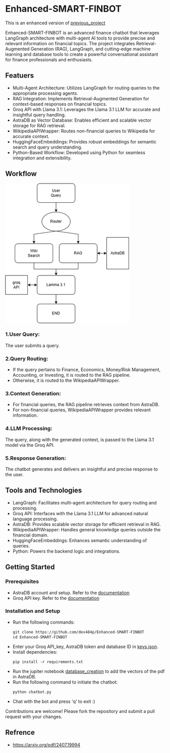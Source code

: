# Enhanced-SMART-FINBOT
This is an enhanced version of [previous_project](https://github.com/dev484p/Smart-FinAI)

Enhanced-SMART-FINBOT is an advanced finance chatbot that leverages LangGraph architecture with multi-agent AI tools to provide precise and relevant information on financial topics. The project integrates Retrieval-Augmented Generation (RAG), LangGraph, and cutting-edge machine learning and database tools to create a powerful conversational assistant for finance professionals and enthusiasts.

## Featuers 
* Multi-Agent Architecture: Utilizes LangGraph for routing queries to the appropriate processing agents.
* RAG Integration: Implements Retrieval-Augmented Generation for context-based responses on financial topics.
* Groq API with Llama 3.1: Leverages the Llama 3.1 LLM for accurate and insightful query handling.
* AstraDB as Vector Database: Enables efficient and scalable vector storage for RAG retrieval.
* WikipediaAPIWrapper: Routes non-financial queries to Wikipedia for accurate context.
* HuggingFaceEmbeddings: Provides robust embeddings for semantic search and query understanding.
* Python-Based Workflow: Developed using Python for seamless integration and extensibility.

## Workflow
![Workflow Diagram](workflow_diagram.png)
### 1.User Query: 
  The user submits a query.
### 2.Query Routing:
  * If the query pertains to Finance, Economics, Money/Risk Management, Accounting, or Investing, it is routed to the RAG pipeline.
  * Otherwise, it is routed to the WikipediaAPIWrapper.
### 3.Context Generation:
  * For financial queries, the RAG pipeline retrieves context from AstraDB.
  * For non-financial queries, WikipediaAPIWrapper provides relevant information.
### 4.LLM Processing: 
  The query, along with the generated context, is passed to the Llama 3.1 model via the Groq API.
### 5.Response Generation: 
  The chatbot generates and delivers an insightful and precise response to the user.

## Tools and Technologies
* LangGraph: Facilitates multi-agent architecture for query routing and processing.
* Groq API: Interfaces with the Llama 3.1 LLM for advanced natural language processing.
* AstraDB: Provides scalable vector storage for efficient retrieval in RAG.
* WikipediaAPIWrapper: Handles general knowledge queries outside the financial domain.
* HuggingFaceEmbeddings: Enhances semantic understanding of queries.
* Python: Powers the backend logic and integrations.

## Getting Started

### Prerequisites
* AstraDB account and setup. Refer to the [documentation](https://docs.datastax.com/en/astra-db-serverless/databases/create-database.html)
* Groq API key. Refer to the [documentation](https://docs.aicontentlabs.com/articles/groq-api-key/)

### Installation and Setup
* Run the following commands:
  ```
  git clone https://github.com/dev484p/Enhanced-SMART-FINBOT
  cd Enhanced-SMART-FINBOT
  ```
* Enter your Groq API_key, AstraDB token and database ID in [keys.json](https://github.com/dev484p/Enhanced-SMART-FINBOT/blob/main/VectorDB/keys.JSON).
* Install dependencies:
  ```
  pip install -r requirements.txt
  ```
* Run the jupiter notebook [database_creation](https://github.com/dev484p/Enhanced-SMART-FINBOT/blob/main/VectorDB/database_creation.ipynb) to add the vectors of the pdf in AstraDB.
* Run the following command to initiate the chatbot:
  ```
  python chatbot.py
  ```
* Chat with the bot and press 'q' to exit :)

Contributions are welcome! Please fork the repository and submit a pull request with your changes.

## Refrence
* https://arxiv.org/pdf/2407.19994
